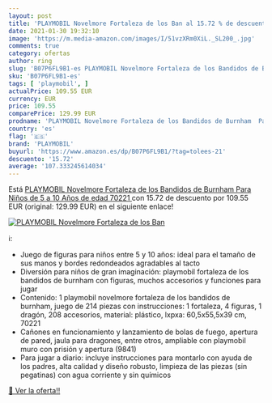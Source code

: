 ```yaml
---
layout: post
title: 'PLAYMOBIL Novelmore Fortaleza de los Ban al 15.72 % de descuento'
date: 2021-01-30 19:32:10
image: 'https://m.media-amazon.com/images/I/51vzXRm0XiL._SL200_.jpg'
comments: true
category: ofertas
author: ring
slug: 'B07P6FL9B1-es PLAYMOBIL Novelmore Fortaleza de los Bandidos de Burnham...'
sku: 'B07P6FL9B1-es'
tags: [ 'playmobil', ]
actualPrice: 109.55 EUR
currency: EUR
price: 109.55
comparePrice: 129.99 EUR
prodname: 'PLAYMOBIL Novelmore Fortaleza de los Bandidos de Burnham  Para Niños de 5 a 10 Años de edad  70221 '
country: 'es'
flag: '🇪🇸'
brand: 'PLAYMOBIL'
buyurl: 'https://www.amazon.es/dp/B07P6FL9B1/?tag=tolees-21'
descuento: '15.72'
average: '107.333245614034'
---
```


Está [PLAYMOBIL Novelmore Fortaleza de los Bandidos de Burnham  Para Niños de 5 a 10 Años de edad  70221 ](https://www.amazon.es/dp/B07P6FL9B1/?tag=tolees-21) con 15.72 de descuento por 109.55 EUR (original: 129.99 EUR) en el siguiente enlace!

[![PLAYMOBIL Novelmore Fortaleza de los Ban](https://m.media-amazon.com/images/I/51vzXRm0XiL._SL200_.jpg)](https://www.amazon.es/dp/B07P6FL9B1/?tag=tolees-21)

ℹ️:

- Juego de figuras para niños entre 5 y 10 años: ideal para el tamaño de sus manos y bordes redondeados agradables al tacto
- Diversión para niños de gran imaginación: playmobil fortaleza de los bandidos de burnham con figuras, muchos accesorios y funciones para jugar
- Contenido: 1 playmobil novelmore fortaleza de los bandidos de burnham, juego de 214 piezas con instrucciones: 1 fortaleza, 4 figuras, 1 dragón, 208 accesorios, material: plástico, lxpxa: 60,5x55,5x39 cm, 70221
- Cañones en funcionamiento y lanzamiento de bolas de fuego, apertura de pared, jaula para dragones, entre otros, ampliable con playmobil muro con prisión y apertura (9841)
- Para jugar a diario: incluye instrucciones para montarlo con ayuda de los padres, alta calidad y diseño robusto, limpieza de las piezas (sin pegatinas) con agua corriente y sin químicos

[🛒 Ver la oferta!!](https://www.amazon.es/dp/B07P6FL9B1/?tag=tolees-21)
